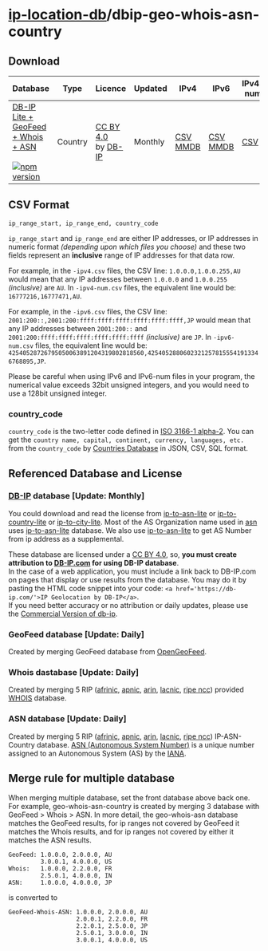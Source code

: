 # [ip-location-db](https://github.com/sapics/ip-location-db)/dbip-geo-whois-asn-country

## Download

| Database | Type | Licence | Updated | IPv4 | IPv6 | IPv4-num | IPv6-num |
|---|---|---|---|---|---|---|---|
| [DB-IP Lite + GeoFeed + Whois + ASN](https://github.com/sapics/ip-location-db/tree/main/dbip-geo-whois-asn-country/)<br><br>[![npm version](https://img.shields.io/npm/v/@ip-location-db/dbip-geo-whois-asn-country?color=success&style=flat-square&label=CSV)](https://www.npmjs.com/package/@ip-location-db/dbip-geo-whois-asn-country)| Country | [CC BY 4.0](https://creativecommons.org/licenses/by/4.0/) <br> by [DB-IP](https://db-ip.com/) | Monthly | [CSV](https://cdn.jsdelivr.net/npm/@ip-location-db/dbip-geo-whois-asn-country/dbip-geo-whois-asn-country-ipv4.csv)<br>[MMDB](https://cdn.jsdelivr.net/npm/@ip-location-db/dbip-geo-whois-asn-country-mmdb/dbip-geo-whois-asn-country-ipv4.mmdb) | [CSV](https://cdn.jsdelivr.net/npm/@ip-location-db/dbip-geo-whois-asn-country/dbip-geo-whois-asn-country-ipv6.csv)<br>[MMDB](https://cdn.jsdelivr.net/npm/@ip-location-db/dbip-geo-whois-asn-country-mmdb/dbip-geo-whois-asn-country-ipv6.mmdb) | [CSV](https://cdn.jsdelivr.net/npm/@ip-location-db/dbip-geo-whois-asn-country/dbip-geo-whois-asn-country-ipv4-num.csv) | [CSV](https://cdn.jsdelivr.net/npm/@ip-location-db/dbip-geo-whois-asn-country/dbip-geo-whois-asn-country-ipv6-num.csv) |


## CSV Format

```CSV
ip_range_start, ip_range_end, country_code
```
`ip_range_start` and `ip_range_end` are either IP addresses, or IP addresses in numeric format *(depending upon which files you choose)* and these two fields represent an **inclusive** range of IP addresses for that data row.

For example, in the `-ipv4.csv` files, the CSV line: `1.0.0.0,1.0.0.255,AU` would mean that any IP addresses between `1.0.0.0` and `1.0.0.255` *(inclusive)* are `AU`. In `-ipv4-num.csv` files, the equivalent line would be: `16777216,16777471,AU`.

For example, in the `-ipv6.csv` files, the CSV line: `2001:200::,2001:200:ffff:ffff:ffff:ffff:ffff:ffff,JP` would mean that any IP addresses between `2001:200::` and `2001:200:ffff:ffff:ffff:ffff:ffff:ffff` *(inclusive)* are `JP`. In `-ipv6-num.csv` files, the equivalent line would be: `42540528726795050063891204319802818560,42540528806023212578155541913346768895,JP`.

Please be careful when using IPv6 and IPv6-num files in your program, the numerical value exceeds 32bit unsigned integers, and you would need to use a 128bit unsigned integer.


### country_code

`country_code` is the two-letter code defined in [ISO 3166-1 alpha-2](https://wikipedia.org/wiki/ISO_3166-1_alpha-2).
You can get the `country name, capital, continent, currency, languages, etc.` from the `country_code` by [Countries Database](https://github.com/annexare/Countries) in JSON, CSV, SQL format.


## Referenced Database and License



### [DB-IP](https://db-ip.com/) database [Update: Monthly]

You could download and read the license from [ip-to-asn-lite](https://db-ip.com/db/download/ip-to-asn-lite) or [ip-to-country-lite](https://db-ip.com/db/download/ip-to-country-lite) or [ip-to-city-lite](https://db-ip.com/db/download/ip-to-city-lite).
Most of the AS Organization name used in [asn](https://www.npmjs.com/package/@ip-location-db/asn) uses [ip-to-asn-lite](https://db-ip.com/db/download/ip-to-asn-lite) database.
We also use [ip-to-asn-lite](https://db-ip.com/db/download/ip-to-asn-lite) to get AS Number from ip address as a supplemental.

These database are licensed under a [CC BY 4.0](https://creativecommons.org/licenses/by/4.0/), so, **you must create attribution to [DB-IP.com](https://db-ip.com/) for using DB-IP database**.<br>
In the case of a web application, you must include a link back to DB-IP.com on pages that display or use results from the database. You may do it by pasting the HTML code snippet into your code: `<a href='https://db-ip.com/'>IP Geolocation by DB-IP</a>`.<br>
If you need better accuracy or no attribution or daily updates, please use the [Commercial Version of db-ip](https://db-ip.com/db/ip-to-country).



### GeoFeed database [Update: Daily]

Created by merging GeoFeed database from [OpenGeoFeed](https://opengeofeed.org/).



### Whois dastabase [Update: Daily]

Created by merging 5 RIP ([afrinic](https://afrinic.net), [apnic](https://www.apnic.net), [arin](https://www.arin.net), [lacnic](https://www.lacnic.net), [ripe ncc](https://www.ripe.net)) provided [WHOIS](https://en.wikipedia.org/wiki/WHOIS) database.



### ASN database [Update: Daily]

Created by merging 5 RIP ([afrinic](https://afrinic.net), [apnic](https://www.apnic.net), [arin](https://www.arin.net), [lacnic](https://www.lacnic.net), [ripe ncc](https://www.ripe.net)) IP-ASN-Country database.
[ASN (Autonomous System Number)](https://wikipedia.org/wiki/Autonomous_system_(Internet)) is a unique number assigned to an Autonomous System (AS) by the [IANA](https://www.iana.org/).

## Merge rule for multiple database

When merging multiple database, set the front database above back one.
For example, geo-whois-asn-country is created by merging 3 database with GeoFeed > Whois > ASN.
In more detail, the geo-whois-asn database matches the GeoFeed results, for ip ranges not covered by GeoFeed it matches the Whois results, and for ip ranges not covered by either it matches the ASN results.
```
GeoFeed: 1.0.0.0, 2.0.0.0, AU
         3.0.0.1, 4.0.0.0, US
Whois:   1.0.0.0, 2.2.0.0, FR
         2.5.0.1, 4.0.0.0, IN
ASN:     1.0.0.0, 4.0.0.0, JP
```
is converted to
```
GeoFeed-Whois-ASN: 1.0.0.0, 2.0.0.0, AU
                   2.0.0.1, 2.2.0.0, FR
                   2.2.0.1, 2.5.0.0, JP
                   2.5.0.1, 3.0.0.0, IN
                   3.0.0.1, 4.0.0.0, US
```
